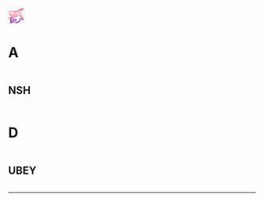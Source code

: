 <!DOCTYPE html>
<html>
  <head>
    <link rel="stylesheet" type="text/css" href="style.css">
  </head>
  <body>
    <img src="images/shark-3.png" style="display:inline-block; margin-right:10px;"> 
    <h1 class="name-header">A<h2 style="display:inline-block; margin-right:5px;">NSH</h2></h1>
    <h1 class="name-header">D<h2 style="display:inline-block;">UBEY</h2></h1>
    <hr class="name-hr">
  </body>
</html>